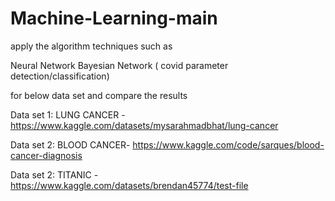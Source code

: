 # Machine-Learning-main
apply the algorithm techniques such as


Neural
Network
Bayesian
Network ( covid
parameter detection/classification)



for below data set and compare the results


Data set 1: LUNG
CANCER - https://www.kaggle.com/datasets/mysarahmadbhat/lung-cancer


Data set 2:
BLOOD CANCER- https://www.kaggle.com/code/sarques/blood-cancer-diagnosis


Data set 2:
TITANIC - https://www.kaggle.com/datasets/brendan45774/test-file
